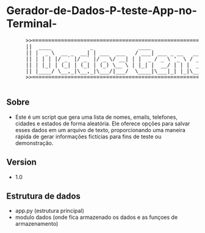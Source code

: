 # Gerador-de-Dados-P-teste-App-no-Terminal-
  <div align="center">
    <pre>
      >>===============================================================================<<
      ||  ____            _              ____                           _              ||
      || |  _ \  __ _  __| | ___  ___   / ___| ___ _ __   ___ _ __ __ _| |_ ___  _ __  ||
      || | | | |/ _` |/ _` |/ _ \/ __| | |  _ / _ \ '_ \ / _ \ '__/ _` | __/ _ \| '__| ||
      || | |_| | (_| | (_| | (_) \__ \ | |_| |  __/ | | |  __/ | | (_| | || (_) | |    ||
      || |____/ \__,_|\__,_|\___/|___/  \____|\___|_| |_|\___|_|  \__,_|\__\___/|_|    ||
      >>===============================================================================<<
    </pre>
  </div>

## Sobre
 + Este é um script que gera uma lista de nomes, emails, telefones, cidades e estados de forma aleatória. Ele oferece opções para salvar esses dados em um arquivo de texto, proporcionando uma maneira rápida de gerar informações fictícias para fins de teste ou demonstração.

## Version
 + 1.0
## Estrutura de dados
- app.py (estrutura principal)
- modulo dados (onde fica armazenado os dados e as funçoes de armazenamento)
